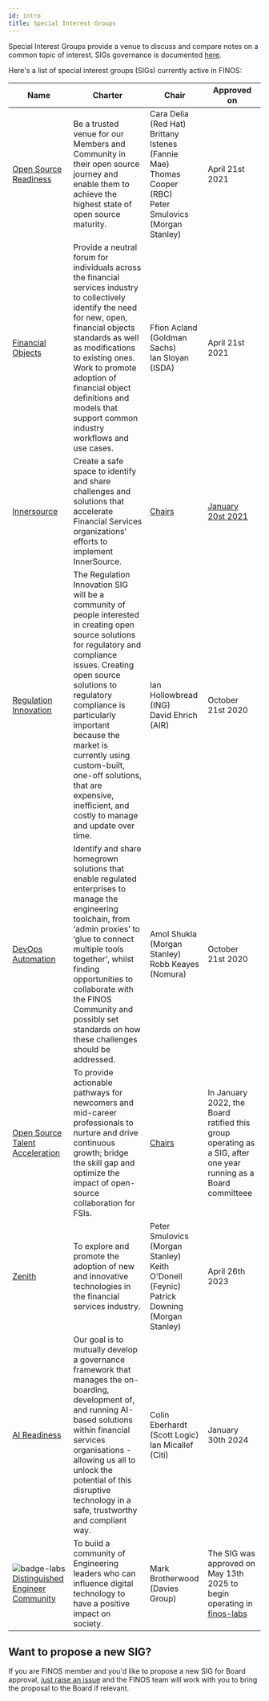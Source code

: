 ```yaml
---
id: intro
title: Special Interest Groups
---
```


Special Interest Groups provide a venue to discuss and compare notes on a common topic of interest. SIGs governance is documented [here](/docs/governance#special-interest-groups). 

Here's a list of special interest groups (SIGs) currently active in FINOS:

| Name  | Charter | Chair | Approved on |
|---|---|---|---|
| [Open Source Readiness](https://github.com/finos/open-source-readiness) | Be a trusted venue for our Members and Community in their open source journey and enable them to achieve the highest state of open source maturity.| Cara Delia (Red Hat) <br/> Brittany Istenes (Fannie Mae) <br/> Thomas Cooper (RBC) <br/> Peter Smulovics (Morgan Stanley) | April 21st 2021 |
| [Financial Objects](https://github.com/finos/finos-fo/) | Provide a neutral forum for individuals across the financial services industry to collectively identify the need for new, open, financial objects standards as well as modifications to  existing ones. Work to promote adoption of financial object definitions and models that support common industry workflows and use cases.| Ffion Acland (Goldman Sachs) <br/> Ian Sloyan (ISDA) | April 21st 2021|
| [Innersource](https://github.com/finos/InnerSource/) | Create a safe space to identify and share challenges and solutions that accelerate Financial Services organizations’ efforts to implement InnerSource. | [Chairs](https://github.com/finos/InnerSource#innersource-sig-leadership)  | [January 20st 2021](/governance-docs/202101-InnerSource-SIG-Proposal-APPROVED.pdf) |
| [Regulation Innovation](https://github.com/finos/open-regtech) | The Regulation Innovation SIG will be a community of people interested in creating open source solutions for regulatory and compliance issues. Creating open source solutions to regulatory compliance is particularly important because the market is currently using custom-built, one-off solutions, that are expensive, inefficient, and costly to manage and update over time.  | Ian Hollowbread (ING) <br/> David Ehrich (AIR)  | October 21st 2020 |
| [DevOps Automation](https://github.com/finos/devops-automation) | Identify and share homegrown solutions that enable regulated enterprises to manage the engineering toolchain, from ‘admin proxies’ to ‘glue to connect multiple tools together’, whilst finding opportunities to collaborate with the FINOS Community and possibly set standards on how these challenges should be addressed. | Amol Shukla (Morgan Stanley) <br/> Robb Keayes (Nomura) | October 21st 2020 |
| [Open Source Talent Acceleration](https://github.com/finos/open-source-talent-acceleration) | To provide actionable pathways for newcomers and mid-career professionals to nurture and drive continuous growth; bridge the skill gap and optimize the impact of open-source collaboration for FSIs. | [Chairs](https://github.com/finos/open-source-talent-acceleration?tab=readme-ov-file#co-chairs-2025) | In January 2022, the Board ratified this group operating as a SIG, after one year running as a Board committeee | January 2022 |
| [Zenith](https://github.com/finos/zenith) | To explore and promote the adoption of new and innovative technologies in the financial services industry. | Peter Smulovics (Morgan Stanley) <br/>Keith O'Donell (Feynic) <br/>Patrick Downing (Morgan Stanley) | April 26th 2023 | 
| [AI Readiness](https://github.com/finos/ai-readiness) | Our goal is to mutually develop a governance framework that manages the on-boarding, development of, and running AI-based solutions within financial services organisations - allowing us all to unlock the potential of this disruptive technology in a safe, trustworthy and compliant way. | Colin Eberhardt (Scott Logic) <br/> Ian Micallef (Citi) | January 30th 2024 |
| ![badge-labs](https://user-images.githubusercontent.com/327285/230928932-7c75f8ed-e57b-41db-9fb7-a292a13a1e58.svg) [Distinguished Engineer Community](https://github.com/finos-labs/distinguished-engineer-community) | To build a community of Engineering leaders who can influence digital technology to have a positive impact on society. | Mark Brotherwood (Davies Group) | The SIG was approved on May 13th 2025 to begin operating in [finos-labs](https://github.com/finos-labs/) |


## Want to propose a new SIG?

If you are FINOS member and you'd like to propose a new SIG for Board approval, [just raise an issue](https://github.com/finos/community/issues/new?assignees=TheJuanAndOnly99%2C+maoo&labels=contribution&template=Special-Interest-Group-Contribution.md&title=Special+Interest+Group+Contribution+and+Onboarding) and the FINOS team will work with you to bring the proposal to the Board if relevant.
